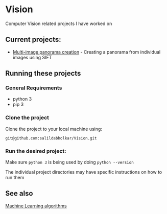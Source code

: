 # Vision
Computer Vision related projects I have worked on

## Current projects:
* [Multi-image panorama creation](Multi-image%20stitching) - Creating a panorama from individual images using SIFT
## Running these projects

### General Requirements
* python 3
* pip 3

### Clone the project
Clone the project to your local machine using:

    git@github.com:salildabholkar/Vision.git

### Run the desired project:
Make sure `python 3` is being used by doing `python --version`

The individual project directories may have specific instructions on how to run them

## See also
[Machine Learning algorithms](https://github.com/salildabholkar/Machine-Learning)
